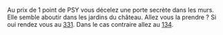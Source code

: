 Au prix de 1 point de PSY vous décelez une porte secrète dans les murs. Elle semble aboutir dans les jardins du château. Allez vous la prendre ? Si oui rendez vous au [331](331). Dans le cas contraire allez au [134](134).